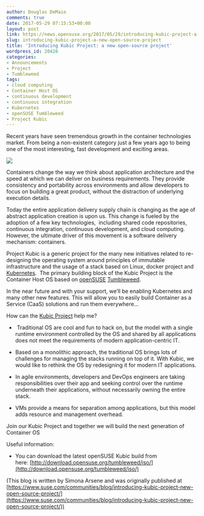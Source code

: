 ```yaml
---
author: Douglas DeMaio
comments: true
date: 2017-05-29 07:15:53+00:00
layout: post
link: https://news.opensuse.org/2017/05/29/introducing-kubic-project-a-new-open-source-project/
slug: introducing-kubic-project-a-new-open-source-project
title: 'Introducing Kubic Project: a new open-source project'
wordpress_id: 20426
categories:
- Announcements
- Project
- Tumbleweed
tags:
- cloud computing
- Container Host OS
- continuous development
- continuous integration
- Kubernetes
- openSUSE Tumbleweed
- Project Kubic
---
```




Recent years have seen tremendous growth in the container technologies market. From being a non-existent category just a few years ago to being one of the most interesting, fast development and exciting areas.

![](https://www.suse.com/communities/blog/files/2017/05/GettyImages-188040723-450x338.jpg)

Containers change the way we think about application architecture and the speed at which we can deliver on business requirements. They provide consistency and portability across environments and allow developers to focus on building a great product, without the distraction of underlying execution details.

Today the entire application delivery supply chain is changing as the age of abstract application creation is upon us. This change is fueled by the adoption of a few key technologies,  including shared code repositories, continuous integration, continuous development, and cloud computing.  However, the ultimate driver of this movement is a software delivery mechanism: containers.

Project Kubic is a generic project for the many new initiatives related to re-designing the operating system around principles of immutable infrastructure and the usage of a stack based on Linux, docker project and [Kubernetes](https://kubernetes.io/).  The primary building block of the Kubic Project is the Container Host OS based on [openSUSE](https://www.opensuse.org/) [Tumbleweed](https://en.opensuse.org/Portal:Tumbleweed).

In the near future and with your support, we’ll be enabling Kubernetes and many other new features. This will allow you to easily build Container as a Service (CaaS) solutions and run them everywhere…

How can the [Kubic Project](https://github.com/kubic-project) help me?



 	
  *  Traditional OS are cool and fun to hack on, but the model with a single runtime environment controlled by the OS and shared by all applications does not meet the requirements of modern application-centric IT.

 	
  * Based on a monolithic approach, the traditional OS brings lots of challenges for managing the stacks running on top of it. With Kubic, we would like to rethink the OS by redesigning it for modern IT applications.

 	
  * In agile environments, developers and DevOps engineers are taking responsibilities over their app and seeking control over the runtime underneath their applications, without necessarily owning the entire stack.

 	
  * VMs provide a means for separation among applications, but this model adds resource and management overhead.


Join our Kubic Project and together we will build the next generation of Container OS

Useful information:

 	
  * You can download the latest openSUSE Kubic build from here: [http://download.opensuse.org/tumbleweed/iso/](http://download.opensuse.org/tumbleweed/iso/)


(This blog is written by Simona Arsene and was originally published at [https://www.suse.com/communities/blog/introducing-kubic-project-new-open-source-project/](https://www.suse.com/communities/blog/introducing-kubic-project-new-open-source-project/))




<!-- more -->
